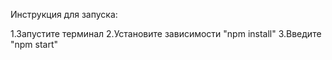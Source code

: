 Инструкция для запуска:

1.Запустите терминал
2.Установите зависимости "npm install"
3.Введите "npm start"
